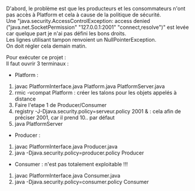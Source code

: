 <p> D'abord, le problème est que les producteurs et les consommateurs n'ont pas accès à Platform et cela à cause de la politique de sécurité.<br> Une "java.security.AccessControlException: access denied ("java.net.SocketPermission" "127.0.0.1:2001" "connect,resolve")" est levée car quelque part je n'ai pas défini les bons droits. <br> Les lignes utilisant tampon renvoient un NullPointerException. <br> On doit régler cela demain matin. </p>

<p>Pour exécuter ce projet :<br>
Il faut ouvrir 3 terminaux : </p>

- Platform : 
<ol>
    <li> javac PlatformInterface.java Platform.java PlatformServer.java </li>
    <li> rmic -vcompat Platform : créer les talons pour les objets appelés à distance </li>
    <li> Faire l'etape 1 de Producer/Consumer </li>
    <li> registry -J-Djava.security.policy=serveur.policy 2001 & : cela afin de préciser 2001, car il prend 10.. par défaut </li>
    <li> java PlatformServer </li>
</ol>

 - Producer : 
 <ol>
    <li> javac PlatformInterface.java Producer.java</li>
    <li> java -Djava.security.policy=producer.policy Producer </li>
</ol>

 - Consumer : n'est pas totalement exploitable !!! </p>
  <ol>
    <li> javac PlatformInterface.java Consumer.java</li>
    <li> java -Djava.security.policy=consumer.policy Consumer </li>
</ol>
